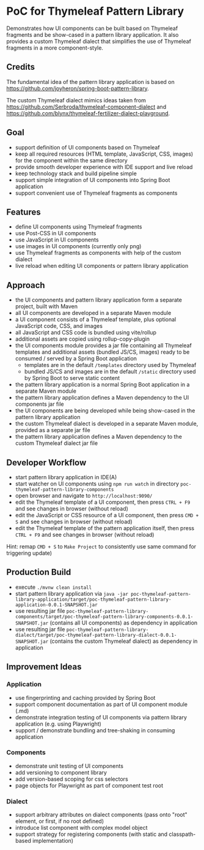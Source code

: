 # PoC for Thymeleaf Pattern Library

Demonstrates how UI components can be built based on Thymeleaf fragments and be show-cased in a pattern library application.
It also provides a custom Thymeleaf dialect that simplifies the use of Thymeleaf fragments in a more component-style.

## Credits

The fundamental idea of the pattern library application is based on https://github.com/joyheron/spring-boot-pattern-library</a>.

The custom Thymeleaf dialect mimics ideas taken from https://github.com/Serbroda/thymeleaf-component-dialect and https://github.com/blynx/thymeleaf-fertilizer-dialect-playground.

## Goal

- support definition of UI components based on Thymeleaf
- keep all required resources (HTML template, JavaScript, CSS, images) for the component within the same directory
- provide smooth developer experience with IDE support and live reload
- keep technology stack and build pipeline simple
- support simple integration of UI components into Spring Boot application
- support convenient use of Thymeleaf fragments as components

## Features

- define UI components using Thymeleaf fragments
- use Post-CSS in UI components
- use JavaScript in UI components
- use images in UI components (currently only png)
- use Thymeleaf fragments as components with help of the custom dialect
- live reload when editing UI components or pattern library application


## Approach

- the UI components and pattern library application form a separate project, built with Maven
- all UI components are developed in a separate Maven module
- a UI component consists of a Thymeleaf template, plus optional JavaScript code, CSS, and images
- all JavaScript and CSS code is bundled using vite/rollup
- additional assets are copied using rollup-copy-plugin
- the UI components module provides a jar file containing all Thymeleaf templates and additional assets (bundled JS/CS, images) ready to be consumed / served by a Spring Boot application
  - templates are in the default `/templates` directory used by Thymeleaf
  - bundled JS/CS and images are in the default `/static` directory used by Spring Boot to serve static content
- the pattern library application is a normal Spring Boot application in a separate Maven module
- the pattern library application defines a Maven dependency to the UI components jar file
- the UI components are being developed while being show-cased in the pattern library application
- the custom Thymeleaf dialect is developed in a separate Maven module, provided as a separate jar file
- the pattern library application defines a Maven dependency to the custom Thymeleaf dialect jar file


## Developer Workflow

- start pattern library application in IDE(A)
- start watcher on UI components using `npm run watch` in directory `poc-thymeleaf-pattern-library-components`
- open browser and navigate to `http://localhost:9090/`
- edit the Thymeleaf template of a UI component, then press `CTRL + F9` and see changes in browser (without reload)
- edit the JavaScript or CSS resource of a UI component, then press `CMD + S` and see changes in browser (without reload)
- edit the Thymeleaf template of the pattern application itself, then press `CTRL + F9`  and see changes in browser (without reload)

Hint: remap `CMD + S` to `Make Project` to consistently use same command for triggering update)


## Production Build

- execute `./mvnw clean install`
- start pattern library application via `java -jar poc-thymeleaf-pattern-library-application/target/poc-thymeleaf-pattern-library-application-0.0.1-SNAPSHOT.jar`
- use resulting jar file `poc-thymeleaf-pattern-library-components/target/poc-thymeleaf-pattern-library-components-0.0.1-SNAPSHOT.jar` (contains all UI components) as dependency in application
- use resulting jar file `poc-thymeleaf-pattern-library-dialect/target/poc-thymeleaf-pattern-library-dialect-0.0.1-SNAPSHOT.jar` (contains the custom Thymeleaf dialect) as dependency in application


## Improvement Ideas

### Application
- use fingerprinting and caching provided by Spring Boot
- support component documentation as part of UI component module (<component>.md)
- demonstrate integration testing of UI components via pattern library application (e.g. using Playwright)
- support / demonstrate bundling and tree-shaking in consuming application

### Components
- demonstrate unit testing of UI components
- add versioning to component library
- add version-based scoping for css selectors
- page objects for Playwright as part of component test root

### Dialect
- support arbitrary attributes on dialect components (pass onto "root" element, or first, if no root defined)
- introduce list component with complex model object
- support strategy for registering components (with static and classpath-based implementation)

